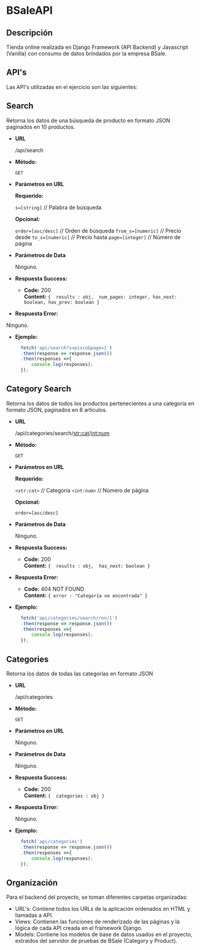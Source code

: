 # BSaleAPI

## Descripción
Tienda online realizada en Django Framework (API Backend) y Javascript (Vanilla) con consumo de datos brindados por la empresa BSale.

## API's
Las API's utilizadas en el ejercicio son las siguientes:

**Search**
----
  Retorna los datos de una búsqueda de producto en formato JSON paginados en 10 productos.

* **URL**

  /api/search

* **Método:**
  
  `GET`

*  **Parámetros en URL**

   **Requerido:**
 
   `s=[string]` // Palabra de búsqueda

   **Opcional:**
 
   `order=[asc/desc]` // Orden de búsqueda
   `from_s=[numeric]` // Precio desde
   `to_s=[numeric]` // Precio hasta
    `page=[integer]` // Número de página
    
* **Parámetros de Data**

  Ninguno.

* **Respuesta Success:**

  * **Code:** 200 <br />
    **Content:** `{ 
    results : obj, 
    num_pages: integer,
    has_next: boolean,
    has_prev: boolean
    }`
 
* **Respuesta Error:**

 Ninguno.

* **Ejemplo:**

  ```javascript
    fetch('api/search?s=pisco&page=1')
    .then(response => response.json())
    .then(responses =>{
        console.log(responses);
    });
  ```
**Category Search**
----
  Retorna los datos de todos los productos pertenecientes a una categoría en formato JSON, paginados en 8 artículos.

* **URL**

  /api/categories/search/<str:cat>/<int:num>

* **Método:**
  
  `GET`

*  **Parámetros en URL**

   **Requerido:**
 
   `<str:cat>` // Categoría
    `<int:num>` // Número de página
    
   **Opcional:**
 
   `order=[asc/desc]`
    
* **Parámetros de Data**

  Ninguno.

* **Respuesta Success:**

  * **Code:** 200 <br />
    **Content:** `{ 
    results : obj, 
    has_next: boolean
    }`
 
* **Respuesta Error:**


  * **Code:** 404 NOT FOUND <br />
    **Content:** `{ error : "Categoría no encontrada" }`

* **Ejemplo:**

  ```javascript
    fetch('api/categories/search/ron/1')
    .then(response => response.json())
    .then(responses =>{
        console.log(responses);
    });
  ```
**Categories**
----
  Retorna los datos de todas las categorías en formato JSON

* **URL**

  /api/categories

* **Método:**
  
  `GET`

*  **Parámetros en URL**

   Ninguno.
    
* **Parámetros de Data**

  Ninguno.

* **Respuesta Success:**

  * **Code:** 200 <br />
    **Content:** `{ 
    categories : obj
    }`
 
* **Respuesta Error:**

  Ninguno.

* **Ejemplo:**

  ```javascript
    fetch('api/categories')
    .then(response => response.json())
    .then(responses =>{
        console.log(responses);
    });
  ```
  
 ## Organización
Para el backend del proyecto, se toman diferentes carpetas organizadas:
- URL's: Contiene todos los URLs de la aplicación ordenados en HTML y llamadas a API.
- Views: Contienen las funciones de renderizado de las páginas y la lógica de cada API creada en el framework Django.
- Models: Contiene los modelos de base de datos usados en el proyecto, extraidos del servidor de pruebas de BSale (Category y Product).
